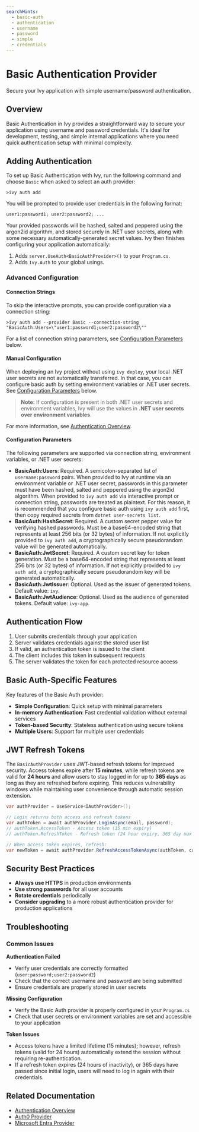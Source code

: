 ```yaml
---
searchHints:
  - basic-auth
  - authentication
  - username
  - password
  - simple
  - credentials
---
```


# Basic Authentication Provider

<Ingress>
Secure your Ivy application with simple username/password authentication.
</Ingress>

## Overview

Basic Authentication in Ivy provides a straightforward way to secure your application using username and password credentials. It's ideal for development, testing, and simple internal applications where you need quick authentication setup with minimal complexity.

## Adding Authentication

To set up Basic Authentication with Ivy, run the following command and choose `Basic` when asked to select an auth provider:

```terminal
>ivy auth add
```

You will be prompted to provide user credentials in the following format:

```text
user1:password1; user2:password2; ...
```

Your provided passwords will be hashed, salted and peppered using the argon2id algorithm, and stored securely in .NET user secrets, along with some necessary automatically-generated secret values. Ivy then finishes configuring your application automatically:

1. Adds `server.UseAuth<BasicAuthProvider>()` to your `Program.cs`.
2. Adds `Ivy.Auth` to your global usings.

### Advanced Configuration

#### Connection Strings

To skip the interactive prompts, you can provide configuration via a connection string:

```terminal
>ivy auth add --provider Basic --connection-string "BasicAuth:Users=\"user1:password1;user2:password2\""
```

For a list of connection string parameters, see [Configuration Parameters](#configuration-parameters) below.

#### Manual Configuration

When deploying an Ivy project without using `ivy deploy`, your local .NET user secrets are not automatically transferred. In that case, you can configure basic auth by setting environment variables or .NET user secrets. See [Configuration Parameters](#configuration-parameters) below.

> **Note:** If configuration is present in both .NET user secrets and environment variables, Ivy will use the values in **.NET user secrets over environment variables**.

For more information, see [Authentication Overview](Overview.md).

#### Configuration Parameters

The following parameters are supported via connection string, environment variables, or .NET user secrets:

- **BasicAuth:Users**: Required. A semicolon-separated list of `username:password` pairs. When provided to Ivy at runtime via an environment variable or .NET user secret, passwords in this parameter must have been hashed, salted and peppered using the argon2id algorithm. When provided to `ivy auth add` via interactive prompt or connection string, passwords are treated as plaintext. For this reason, it is recommended that you configure basic auth using `ivy auth add` first, then copy required secrets from `dotnet user-secrets list`.
- **BasicAuth:HashSecret**: Required. A custom secret pepper value for verifying hashed passwords. Must be a base64-encoded string that represents at least 256 bits (or 32 bytes) of information. If not explicitly provided to `ivy auth add`, a cryptographically secure pseudorandom value will be generated automatically.
- **BasicAuth:JwtSecret**: Required. A custom secret key for token generation. Must be a base64-encoded string that represents at least 256 bits (or 32 bytes) of information. If not explicitly provided to `ivy auth add`, a cryptographically secure pseudorandom key will be generated automatically.
- **BasicAuth:JwtIssuer**: Optional. Used as the issuer of generated tokens. Default value: `ivy`.
- **BasicAuth:JwtAudience**: Optional. Used as the audience of generated tokens. Default value: `ivy-app`.

## Authentication Flow

1. User submits credentials through your application
2. Server validates credentials against the stored user list
3. If valid, an authentication token is issued to the client
4. The client includes this token in subsequent requests
5. The server validates the token for each protected resource access

## Basic Auth-Specific Features

Key features of the Basic Auth provider:

- **Simple Configuration**: Quick setup with minimal parameters
- **In-memory Authentication**: Fast credential validation without external services
- **Token-based Security**: Stateless authentication using secure tokens
- **Multiple Users**: Support for multiple user credentials

## JWT Refresh Tokens

The `BasicAuthProvider` uses JWT-based refresh tokens for improved security. Access tokens expire after **15 minutes**, while refresh tokens are valid for **24 hours** and allow users to stay logged in for up to **365 days** as long as they are refreshed before expiring. This reduces vulnerability windows while maintaining user convenience through automatic session extension.

```csharp
var authProvider = UseService<IAuthProvider>();

// Login returns both access and refresh tokens
var authToken = await authProvider.LoginAsync(email, password);
// authToken.AccessToken - Access token (15 min expiry)
// authToken.RefreshToken - Refresh token (24 hour expiry, 365 day max age)

// When access token expires, refresh:
var newToken = await authProvider.RefreshAccessTokenAsync(authToken, cancellationToken);
```

## Security Best Practices

- **Always use HTTPS** in production environments
- **Use strong passwords** for all user accounts
- **Rotate credentials** periodically
- **Consider upgrading** to a more robust authentication provider for production applications

## Troubleshooting

### Common Issues

**Authentication Failed**

- Verify user credentials are correctly formatted (`user:password;user2:password2`)
- Check that the correct username and password are being submitted
- Ensure credentials are properly stored in user secrets

**Missing Configuration**

- Verify the Basic Auth provider is properly configured in your `Program.cs`
- Check that user secrets or environment variables are set and accessible to your application

**Token Issues**

- Access tokens have a limited lifetime (15 minutes); however, refresh tokens (valid for 24 hours) automatically extend the session without requiring re-authentication.
- If a refresh token expires (24 hours of inactivity), or 365 days have passed since initial login, users will need to log in again with their credentials.

## Related Documentation

- [Authentication Overview](Overview.md)
- [Auth0 Provider](Auth0.md)
- [Microsoft Entra Provider](MicrosoftEntra.md)
